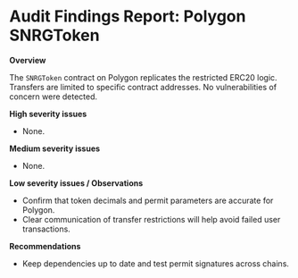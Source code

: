 # Audit Findings Report: Polygon SNRGToken

**Overview**

The `SNRGToken` contract on Polygon replicates the restricted ERC20 logic.  Transfers are limited to specific contract addresses.  No vulnerabilities of concern were detected.

**High severity issues**

- None.

**Medium severity issues**

- None.

**Low severity issues / Observations**

- Confirm that token decimals and permit parameters are accurate for Polygon.
- Clear communication of transfer restrictions will help avoid failed user transactions.

**Recommendations**

- Keep dependencies up to date and test permit signatures across chains.